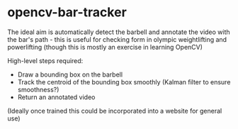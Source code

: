 # opencv-bar-tracker

The ideal aim is automatically detect the barbell and annotate the video with the bar's path - this is useful for checking form in olympic weightlifting and powerlifting (though this is mostly an exercise in learning OpenCV)

High-level steps required:
- Draw a bounding box on the barbell 
- Track the centroid of the bounding box smoothly (Kalman filter to ensure smoothness?)
- Return an annotated video

(Ideally once trained this could be incorporated into a website for general use)
